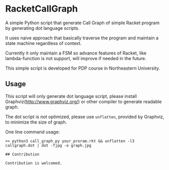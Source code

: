 # RacketCallGraph
A simple Python script that generate Call Graph of simple Racket program by generating dot language scripts. 

It uses naive approach that basically traverse the program and maintain a state machine regardless of context.

Currently it only maintain a FSM so advance features of Racket, like lambda-function is not support, will improve if needed in the future.

This simple script is developed for PDP course in Northeastern University.


## Usage

This script will only generate dot language script, please install Graphviz(http://www.graphviz.org/) or other compiler to generate readable graph.

The dot script is not optimized, please use `unflatten`, provided by Graphviz, to minimize the size of graph.

One line command usage:

```
>> python3 call_graph.py your_proram.rkt && unflatten -l3 callgraph.dot | dot -Tjpg -o graph.jpg

## Contribution

Contribution is welcomed.
